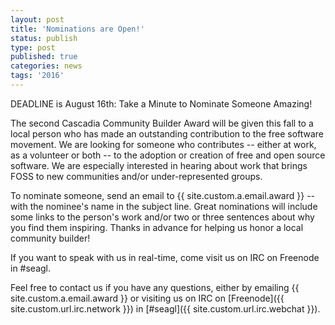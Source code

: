 ```yaml
---
layout: post
title: 'Nominations are Open!'
status: publish
type: post
published: true
categories: news
tags: '2016'
---
```


DEADLINE is August 16th: Take a Minute to Nominate Someone Amazing! 

The second Cascadia Community Builder Award will be given this fall to a local person who has made an outstanding contribution to the free software movement. We are looking for someone who contributes -- either at work, as a volunteer or both -- to the adoption or creation of free and open source software. We are especially interested in hearing about work that brings FOSS to new communities and/or under-represented groups.

To nominate someone, send an email to {{ site.custom.a.email.award }} -- with the nominee's name in the subject line. Great nominations will include some links to the person's work and/or two or three sentences about why you find them inspiring. Thanks in advance for helping us honor a local community builder!

If you want to speak with us in real-time, come visit us on IRC on Freenode in #seagl.


Feel free to contact us if you have any questions, either by
emailing {{ site.custom.a.email.award }} or visiting us on IRC on
[Freenode]({{ site.custom.url.irc.network }}) in
[#seagl]({{ site.custom.url.irc.webchat }}).
